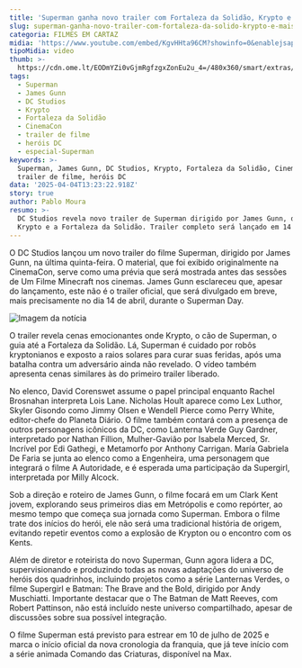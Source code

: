```yaml
---
title: 'Superman ganha novo trailer com Fortaleza da Solidão, Krypto e mais'
slug: superman-ganha-novo-trailer-com-fortaleza-da-solido-krypto-e-mais
categoria: FILMES EM CARTAZ
midia: 'https://www.youtube.com/embed/KgvHHta96CM?showinfo=0&enablejsapi=1'
tipoMidia: video
thumb: >-
  https://cdn.ome.lt/EODmYZi0vGjmRgfzgxZonEu2u_4=/480x360/smart/extras/conteudos/superman-trailer-cinemacon.jpg
tags:
  - Superman
  - James Gunn
  - DC Studios
  - Krypto
  - Fortaleza da Solidão
  - CinemaCon
  - trailer de filme
  - heróis DC
  - especial-Superman
keywords: >-
  Superman, James Gunn, DC Studios, Krypto, Fortaleza da Solidão, CinemaCon,
  trailer de filme, heróis DC
data: '2025-04-04T13:23:22.918Z'
story: true
author: Pablo Moura
resumo: >-
  DC Studios revela novo trailer de Superman dirigido por James Gunn, destacando
  Krypto e a Fortaleza da Solidão. Trailer completo será lançado em 14 de abril.
---
```


O DC Studios lançou um novo trailer do filme Superman, dirigido por James Gunn, na última quinta-feira. O material, que foi exibido originalmente na CinemaCon, serve como uma prévia que será mostrada antes das sessões de Um Filme Minecraft nos cinemas. James Gunn esclareceu que, apesar do lançamento, este não é o trailer oficial, que será divulgado em breve, mais precisamente no dia 14 de abril, durante o Superman Day.

![Imagem da notícia](https://cdn.ome.lt/SMyrsYFW58u60ojAMo3ZvxDubX4=/fit-in/837x500/smart/uploads/conteudo/fotos/Design_sem_nome_-_2025-04-03T180357.207.png)

O trailer revela cenas emocionantes onde Krypto, o cão de Superman, o guia até a Fortaleza da Solidão. Lá, Superman é cuidado por robôs kryptonianos e exposto a raios solares para curar suas feridas, após uma batalha contra um adversário ainda não revelado. O vídeo também apresenta cenas similares às do primeiro trailer liberado.

No elenco, David Corenswet assume o papel principal enquanto Rachel Brosnahan interpreta Lois Lane. Nicholas Hoult aparece como Lex Luthor, Skyler Gisondo como Jimmy Olsen e Wendell Pierce como Perry White, editor-chefe do Planeta Diário. O filme também contará com a presença de outros personagens icônicos da DC, como Lanterna Verde Guy Gardner, interpretado por Nathan Fillion, Mulher-Gavião por Isabela Merced, Sr. Incrível por Edi Gathegi, e Metamorfo por Anthony Carrigan. María Gabriela De Faria se junta ao elenco como a Engenheira, uma personagem que integrará o filme A Autoridade, e é esperada uma participação da Supergirl, interpretada por Milly Alcock.

Sob a direção e roteiro de James Gunn, o filme focará em um Clark Kent jovem, explorando seus primeiros dias em Metrópolis e como repórter, ao mesmo tempo que começa sua jornada como Superman. Embora o filme trate dos inícios do herói, ele não será uma tradicional história de origem, evitando repetir eventos como a explosão de Krypton ou o encontro com os Kents.

Além de diretor e roteirista do novo Superman, Gunn agora lidera a DC, supervisionando e produzindo todas as novas adaptações do universo de heróis dos quadrinhos, incluindo projetos como a série Lanternas Verdes, o filme Supergirl e Batman: The Brave and the Bold, dirigido por Andy Muschiatti. Importante destacar que o The Batman de Matt Reeves, com Robert Pattinson, não está incluído neste universo compartilhado, apesar de discussões sobre sua possível integração.

O filme Superman está previsto para estrear em 10 de julho de 2025 e marca o início oficial da nova cronologia da franquia, que já teve início com a série animada Comando das Criaturas, disponível na Max.
